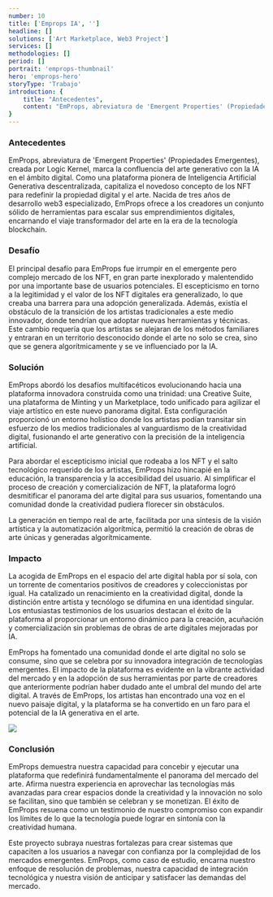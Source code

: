 ```yaml
---
number: 10
title: ['Emprops IA', '']
headline: []
solutions: ['Art Marketplace, Web3 Project']
services: []
methodologies: []
period: []
portrait: 'emprops-thumbnail'
hero: 'emprops-hero'
storyType: 'Trabajo'
introduction: {
    title: "Antecedentes",
    content: "EmProps, abreviatura de 'Emergent Properties' (Propiedades Emergentes), creada por Logic Kernel, marca la confluencia del arte generativo con la IA en el ámbito digital. Como una plataforma pionera de Inteligencia Artificial Generativa descentralizada, capitaliza el novedoso concepto de los NFT para redefinir la propiedad digital y el arte. Nacida de tres años de desarrollo web3 especializado, EmProps ofrece a los creadores un conjunto sólido de herramientas para escalar sus emprendimientos digitales, encarnando el viaje transformador del arte en la era de la tecnología blockchain."
}
---
```




### Antecedentes

EmProps, abreviatura de 'Emergent Properties' (Propiedades Emergentes), creada por Logic Kernel, marca la confluencia del arte generativo con la IA en el ámbito digital. Como una plataforma pionera de Inteligencia Artificial Generativa descentralizada, capitaliza el novedoso concepto de los NFT para redefinir la propiedad digital y el arte. Nacida de tres años de desarrollo web3 especializado, EmProps ofrece a los creadores un conjunto sólido de herramientas para escalar sus emprendimientos digitales, encarnando el viaje transformador del arte en la era de la tecnología blockchain.

### Desafío

El principal desafío para EmProps fue irrumpir en el emergente pero complejo mercado de los NFT, en gran parte inexplorado y malentendido por una importante base de usuarios potenciales. El escepticismo en torno a la legitimidad y el valor de los NFT digitales era generalizado, lo que creaba una barrera para una adopción generalizada. Además, existía el obstáculo de la transición de los artistas tradicionales a este medio innovador, donde tendrían que adoptar nuevas herramientas y técnicas. Este cambio requería que los artistas se alejaran de los métodos familiares y entraran en un territorio desconocido donde el arte no solo se crea, sino que se genera algorítmicamente y se ve influenciado por la IA.

### Solución

EmProps abordó los desafíos multifacéticos evolucionando hacia una plataforma innovadora construida como una trinidad: una Creative Suite, una plataforma de Minting y un Marketplace, todo unificado para agilizar el viaje artístico en este nuevo panorama digital. Esta configuración proporcionó un entorno holístico donde los artistas podían transitar sin esfuerzo de los medios tradicionales al vanguardismo de la creatividad digital, fusionando el arte generativo con la precisión de la inteligencia artificial.

Para abordar el escepticismo inicial que rodeaba a los NFT y el salto tecnológico requerido de los artistas, EmProps hizo hincapié en la educación, la transparencia y la accesibilidad del usuario. Al simplificar el proceso de creación y comercialización de NFT, la plataforma logró desmitificar el panorama del arte digital para sus usuarios, fomentando una comunidad donde la creatividad pudiera florecer sin obstáculos.

La generación en tiempo real de arte, facilitada por una síntesis de la visión artística y la automatización algorítmica, permitió la creación de obras de arte únicas y generadas algorítmicamente.

### Impacto

La acogida de EmProps en el espacio del arte digital habla por sí sola, con un torrente de comentarios positivos de creadores y coleccionistas por igual. Ha catalizado un renacimiento en la creatividad digital, donde la distinción entre artista y tecnólogo se difumina en una identidad singular. Los entusiastas testimonios de los usuarios destacan el éxito de la plataforma al proporcionar un entorno dinámico para la creación, acuñación y comercialización sin problemas de obras de arte digitales mejoradas por IA.

EmProps ha fomentado una comunidad donde el arte digital no solo se consume, sino que se celebra por su innovadora integración de tecnologías emergentes. El impacto de la plataforma es evidente en la vibrante actividad del mercado y en la adopción de sus herramientas por parte de creadores que anteriormente podrían haber dudado ante el umbral del mundo del arte digital. A través de EmProps, los artistas han encontrado una voz en el nuevo paisaje digital, y la plataforma se ha convertido en un faro para el potencial de la IA generativa en el arte.

![](/work/emprops-ia-figure-1.jpg)

### Conclusión

EmProps demuestra nuestra capacidad para concebir y ejecutar una plataforma que redefinirá fundamentalmente el panorama del mercado del arte. Afirma nuestra experiencia en aprovechar las tecnologías más avanzadas para crear espacios donde la creatividad y la innovación no solo se facilitan, sino que también se celebran y se monetizan. El éxito de EmProps resuena como un testimonio de nuestro compromiso con expandir los límites de lo que la tecnología puede lograr en sintonía con la creatividad humana.

Este proyecto subraya nuestras fortalezas para crear sistemas que capaciten a los usuarios a navegar con confianza por la complejidad de los mercados emergentes. EmProps, como caso de estudio, encarna nuestro enfoque de resolución de problemas, nuestra capacidad de integración tecnológica y nuestra visión de anticipar y satisfacer las demandas del mercado.
